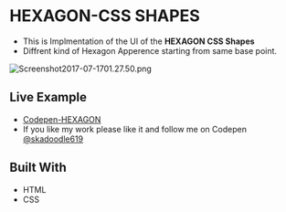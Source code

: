 # HEXAGON-CSS SHAPES

 * This is Implmentation of the UI of the **HEXAGON CSS Shapes**
 * Diffrent kind of Hexagon Apperence starting from same base point.

![Screenshot2017-07-1701.27.50.png](http://i.imgrpost.com/imgr/2017/07/16/Screenshot2017-07-1701.27.50.png)

## Live Example

* [Codepen-HEXAGON](https://codepen.io/skadoodle619/full/GELvPg)
* If you like my work please like it and follow me on Codepen [@skadoodle619](https://codepen.io/skadoodle619/)

## Built With

* HTML
* CSS

